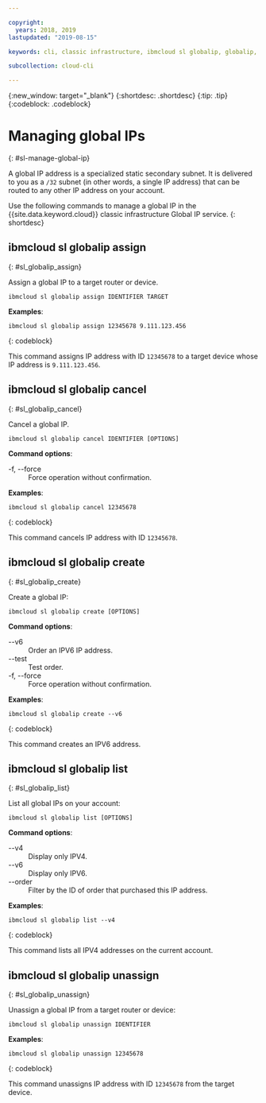 ```yaml
---

copyright:
  years: 2018, 2019
lastupdated: "2019-08-15"

keywords: cli, classic infrastructure, ibmcloud sl globalip, globalip, global ip addresses, assign global ip

subcollection: cloud-cli

---
```


{:new_window: target="_blank"}
{:shortdesc: .shortdesc}
{:tip: .tip}
{:codeblock: .codeblock}

# Managing global IPs
{: #sl-manage-global-ip}

A global IP address is a specialized static secondary subnet. It is delivered to you as a `/32` subnet (in other words, a single IP address) that can be routed to any other IP address on your account.

Use the following commands to manage a global IP in the {{site.data.keyword.cloud}} classic infrastructure Global IP service.
{: shortdesc}

## ibmcloud sl globalip assign
{: #sl_globalip_assign}

Assign a global IP to a target router or device.
```
ibmcloud sl globalip assign IDENTIFIER TARGET
```

**Examples**:
```
ibmcloud sl globalip assign 12345678 9.111.123.456
```
{: codeblock}

This command assigns IP address with ID `12345678` to a target device whose IP address is `9.111.123.456`.

## ibmcloud sl globalip cancel
{: #sl_globalip_cancel}

Cancel a global IP.
```
ibmcloud sl globalip cancel IDENTIFIER [OPTIONS]
```

<strong>Command options</strong>:
<dl>
<dt>-f, --force</dt>
<dd>Force operation without confirmation.</dd>
</dl>

**Examples**:
```
ibmcloud sl globalip cancel 12345678
```
{: codeblock}

This command cancels IP address with ID `12345678`.

 ## ibmcloud sl globalip create
{: #sl_globalip_create}

Create a global IP:
```
ibmcloud sl globalip create [OPTIONS]
```

<strong>Command options</strong>:
<dl>
<dt>--v6</dt>
<dd>Order an IPV6 IP address.</dd>
<dt>--test</dt>
<dd>Test order.</dd>
<dt>-f, --force</dt>
<dd>Force operation without confirmation.</dd>
</dl>

**Examples**:
```
ibmcloud sl globalip create --v6
```
{: codeblock}

This command creates an IPV6 address.

## ibmcloud sl globalip list
{: #sl_globalip_list}

List all global IPs on your account:
```
ibmcloud sl globalip list [OPTIONS]
```

<strong>Command options</strong>:
<dl>
<dt>--v4</dt>
<dd>Display only IPV4.</dd>
<dt>--v6</dt>
<dd>Display only IPV6.</dd>
<dt>--order</dt>
<dd>Filter by the ID of order that purchased this IP address.</dd>
</dl>

**Examples**:
```
ibmcloud sl globalip list --v4
```
{: codeblock}

This command lists all IPV4 addresses on the current account.

## ibmcloud sl globalip unassign
{: #sl_globalip_unassign}

Unassign a global IP from a target router or device:
```
ibmcloud sl globalip unassign IDENTIFIER
```

**Examples**:
```
ibmcloud sl globalip unassign 12345678
```
{: codeblock}

This command unassigns IP address with ID `12345678` from the target device.
